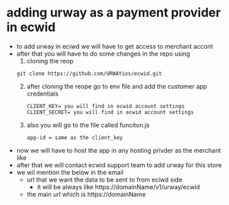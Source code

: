 # adding urway as a payment provider in ecwid

- to add urway in eciwd we will have to get access to merchant accont
- after that you will have to do some changes in the repo using
  1. cloning the reop
  ```
  git clone https://github.com/URWAYios/ecwid.git
  ```
  2.  after cloning the reope go to env file and add the customer app credentials
      ```
      CLIENT_KEY= you will find in ecwid account settings
      CLIENT_SECRET= you will find in ecwid account settings
      ```
  3.  also you will go to the file called funciton.js
      ```
      app-id = same as the client_key
      ```
- now we will have to host the app in any hosting privder as the merchant like
- after that we will contact ecwid support team to add urway for this store
- we wil mention the below in the email
  - url that we want the data to be sent to from eciwd side
    - it will be always like https://domainName/v1/urway/ecwid
  - the main url which is https://domainName
